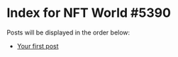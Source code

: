 # Index for NFT World #5390
Posts will be displayed in the order below:

- [Your first post](./001-first.md)

